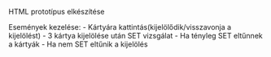 HTML prototípus elkészítése


Események kezelése:
    - Kártyára kattintás(kijelölődik/visszavonja a kijelölést)
    - 3 kártya kijelölése után SET vizsgálat
        - Ha tényleg SET eltűnnek a kártyák
        - Ha nem SET eltűnik a kijelölés
